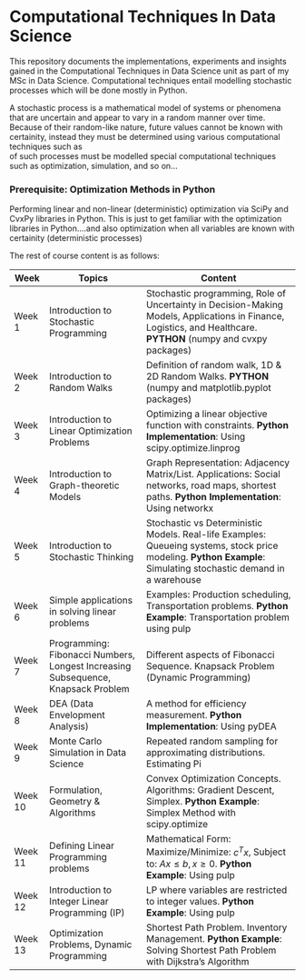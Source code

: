 # Computational Techniques In Data Science
This repository documents the implementations, experiments and insights gained in the Computational Techniques in Data Science unit as part of my MSc in Data Science. Computational techniques entail modelling stochastic processes which will be done mostly in Python.

A stochastic process is a mathematical model of systems or phenomena that are uncertain and appear to vary in a random manner over time. Because of their random-like nature, future values cannot be known with certainity, instead they must be determined using various computational techniques such as  
of such processes must be modelled special computational techniques such as optimization, simulation, and so on...

### Prerequisite: Optimization Methods in Python
Performing linear and non-linear (deterministic) optimization via SciPy and CvxPy libraries in Python. This is just to get familiar with the optimization libraries in Python....and also optimization when all variables are known with certainity (deterministic processes)

The rest of course content is as follows:

| Week | Topics | Content |
|------|--------|---------|
| Week 1 | Introduction to Stochastic Programming | Stochastic programming, Role of Uncertainty in Decision-Making Models, Applications in Finance, Logistics, and Healthcare. **PYTHON** (numpy and cvxpy packages) |
| Week 2 | Introduction to Random Walks | Definition of random walk, 1D & 2D Random Walks. **PYTHON** (numpy and matplotlib.pyplot packages) |
| Week 3 | Introduction to Linear Optimization Problems | Optimizing a linear objective function with constraints. **Python Implementation**: Using scipy.optimize.linprog |
| Week 4 | Introduction to Graph-theoretic Models | Graph Representation: Adjacency Matrix/List. Applications: Social networks, road maps, shortest paths. **Python Implementation**: Using networkx |
| Week 5 | Introduction to Stochastic Thinking | Stochastic vs Deterministic Models. Real-life Examples: Queueing systems, stock price modeling. **Python Example**: Simulating stochastic demand in a warehouse |
| Week 6 | Simple applications in solving linear problems | Examples: Production scheduling, Transportation problems. **Python Example**: Transportation problem using pulp |
| Week 7 | Programming: Fibonacci Numbers, Longest Increasing Subsequence, Knapsack Problem | Different aspects of Fibonacci Sequence. Knapsack Problem (Dynamic Programming) |
| Week 8 | DEA (Data Envelopment Analysis) | A method for efficiency measurement. **Python Implementation**: Using pyDEA |
| Week 9 | Monte Carlo Simulation in Data Science | Repeated random sampling for approximating distributions. Estimating Pi |
| Week 10 | Formulation, Geometry & Algorithms | Convex Optimization Concepts. Algorithms: Gradient Descent, Simplex. **Python Example**: Simplex Method with scipy.optimize |
| Week 11 | Defining Linear Programming problems | Mathematical Form: Maximize/Minimize: $c^T x$, Subject to: $Ax ≤ b, x ≥ 0$. **Python Example**: Using pulp |
| Week 12 | Introduction to Integer Linear Programming (IP) | LP where variables are restricted to integer values. **Python Example**: Using pulp |
| Week 13 | Optimization Problems, Dynamic Programming | Shortest Path Problem. Inventory Management. **Python Example**: Solving Shortest Path Problem with Dijkstra’s Algorithm |
